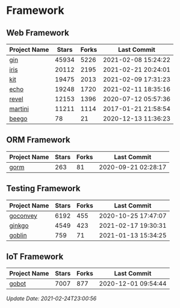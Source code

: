 # Framework

## Web Framework
| Project Name | Stars | Forks | Last Commit |
| ------------ | ----- | ----- | ----------- |
| [gin](https://github.com/gin-gonic/gin) | 45934 | 5226 | 2021-02-08 15:24:22 |
| [iris](https://github.com/kataras/iris) | 20112 | 2195 | 2021-02-21 20:24:01 |
| [kit](https://github.com/go-kit/kit) | 19475 | 2013 | 2021-02-09 17:31:23 |
| [echo](https://github.com/labstack/echo) | 19248 | 1720 | 2021-02-11 18:35:16 |
| [revel](https://github.com/revel/revel) | 12153 | 1396 | 2020-07-12 05:57:36 |
| [martini](https://github.com/go-martini/martini) | 11211 | 1114 | 2017-01-21 21:58:54 |
| [beego](https://github.com/astaxie/beego) | 78 | 21 | 2020-12-13 11:36:23 |

## ORM Framework
| Project Name | Stars | Forks | Last Commit |
| ------------ | ----- | ----- | ----------- |
| [gorm](https://github.com/jinzhu/gorm) | 263 | 81 | 2020-09-21 02:28:17 |

## Testing Framework
| Project Name | Stars | Forks | Last Commit |
| ------------ | ----- | ----- | ----------- |
| [goconvey](https://github.com/smartystreets/goconvey) | 6192 | 455 | 2020-10-25 17:47:07 |
| [ginkgo](https://github.com/onsi/ginkgo) | 4549 | 423 | 2021-02-17 19:30:31 |
| [goblin](https://github.com/franela/goblin) | 759 | 71 | 2021-01-13 15:34:25 |

## IoT Framework
| Project Name | Stars | Forks | Last Commit |
| ------------ | ----- | ----- | ----------- |
| [gobot](https://github.com/hybridgroup/gobot) | 7007 | 877 | 2020-12-01 09:54:44 |

*Update Date: 2021-02-24T23:00:56*